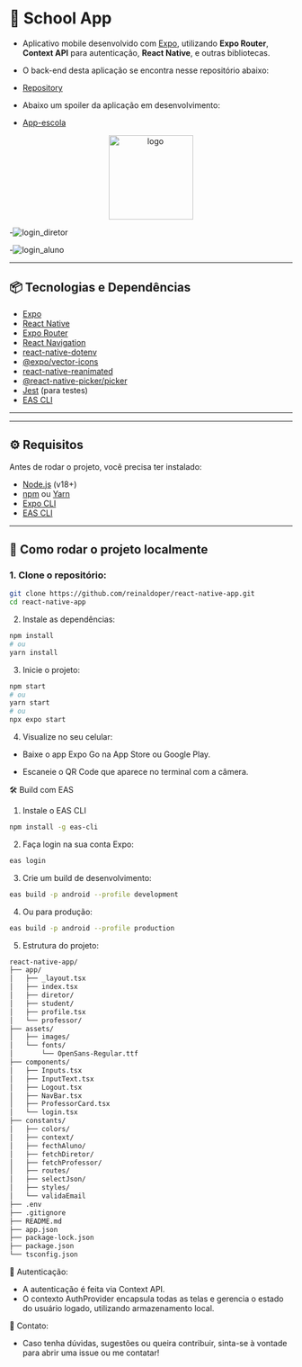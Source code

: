 # 📱 School App





- Aplicativo mobile desenvolvido com [Expo](https://expo.dev/), utilizando **Expo Router**, **Context API** para autenticação, **React Native**, e outras bibliotecas.
- O back-end desta aplicação se encontra nesse repositório abaixo:

- [Repository](https://github.com/reinaldoper/back-escola-prisma)

- Abaixo um spoiler da aplicação em desenvolvimento:

- [App-escola](./assets/images/video_escola.gif)



<p align="center">
 <img src='./assets/images/foto_diretor.png' alt='logo' height='150' />
</p>

-![login_diretor](./assets/images/foto_login.png)

-![login_aluno](./assets/images/foto_aluno.png)

---

## 📦 Tecnologias e Dependências

- [Expo](https://expo.dev/)
- [React Native](https://reactnative.dev/)
- [Expo Router](https://expo.github.io/router/docs)
- [React Navigation](https://reactnavigation.org/)
- [react-native-dotenv](https://github.com/goatandsheep/react-native-dotenv)
- [@expo/vector-icons](https://icons.expo.fyi/)
- [react-native-reanimated](https://docs.swmansion.com/react-native-reanimated/)
- [@react-native-picker/picker](https://github.com/react-native-picker/picker)
- [Jest](https://jestjs.io/) (para testes)
- [EAS CLI](https://docs.expo.dev/eas/)

---


---

## ⚙️ Requisitos

Antes de rodar o projeto, você precisa ter instalado:

- [Node.js](https://nodejs.org/en/) (v18+)
- [npm](https://www.npmjs.com/) ou [Yarn](https://yarnpkg.com/)
- [Expo CLI](https://docs.expo.dev/get-started/installation/)
- [EAS CLI](https://docs.expo.dev/eas/)

---

## 🚀 Como rodar o projeto localmente

### 1. Clone o repositório:

```bash
git clone https://github.com/reinaldoper/react-native-app.git
cd react-native-app
```

2. Instale as dependências:

```bash
npm install
# ou
yarn install
```

3. Inicie o projeto:

```bash
npm start
# ou
yarn start
# ou
npx expo start
```

4. Visualize no seu celular:
- Baixe o app Expo Go na App Store ou Google Play.

- Escaneie o QR Code que aparece no terminal com a câmera.


🛠️ Build com EAS

1. Instale o EAS CLI


```bash
npm install -g eas-cli
```

2. Faça login na sua conta Expo:

```bash
eas login
```

3. Crie um build de desenvolvimento:

```bash
eas build -p android --profile development
```

4. Ou para produção:

```bash
eas build -p android --profile production
```

5. Estrutura do projeto:

```bash
react-native-app/
├── app/
│   ├── _layout.tsx
│   ├── index.tsx
│   ├── diretor/
│   ├── student/
│   ├── profile.tsx
│   └── professor/
├── assets/
│   ├── images/
│   └── fonts/
│       └── OpenSans-Regular.ttf
├── components/
│   ├── Inputs.tsx
│   ├── InputText.tsx
│   ├── Logout.tsx
│   ├── NavBar.tsx
│   ├── ProfessorCard.tsx
│   └── login.tsx
├── constants/
│   ├── colors/
│   ├── context/
│   ├── fecthAluno/
│   ├── fetchDiretor/
│   ├── fetchProfessor/
│   ├── routes/
│   ├── selectJson/
│   ├── styles/
│   └── validaEmail
├── .env
├── .gitignore
├── README.md
├── app.json
├── package-lock.json
├── package.json
└── tsconfig.json
```

🔐 Autenticação:

- A autenticação é feita via Context API. 
- O contexto AuthProvider encapsula todas as telas e gerencia o estado do usuário logado, utilizando armazenamento local.


💬 Contato:

- Caso tenha dúvidas, sugestões ou queira contribuir, sinta-se à vontade para abrir uma issue ou me contatar!